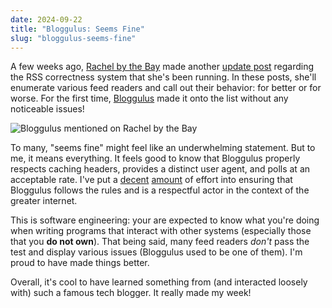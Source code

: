 ```yaml
---
date: 2024-09-22
title: "Bloggulus: Seems Fine"
slug: "bloggulus-seems-fine"
---
```


A few weeks ago, [Rachel by the Bay](https://rachelbythebay.com) made another [update post](https://rachelbythebay.com/w/2024/09/13/fs/) regarding the RSS correctness system that she's been running.
In these posts, she'll enumerate various feed readers and call out their behavior: for better or for worse.
For the first time, [Bloggulus](https://bloggulus.com/) made it onto the list without any noticeable issues!

![Bloggulus mentioned on Rachel by the Bay](/images/20240922/seems-fine.webp)

To many, "seems fine" might feel like an underwhelming statement.
But to me, it means everything.
It feels good to know that Bloggulus properly respects caching headers, provides a distinct user agent, and polls at an acceptable rate.
I've put a [decent](/posts/bloggulus-a-responsible-rss-reader/) [amount](/posts/more-bloggulus-rss-improvements/) of effort into ensuring that Bloggulus follows the rules and is a respectful actor in the context of the greater internet.

This is software engineering: your are expected to know what you're doing when writing programs that interact with other systems (especially those that you **do not own**).
That being said, many feed readers _don't_ pass the test and display various issues (Bloggulus used to be one of them).
I'm proud to have made things better.

Overall, it's cool to have learned something from (and interacted loosely with) such a famous tech blogger.
It really made my week!
